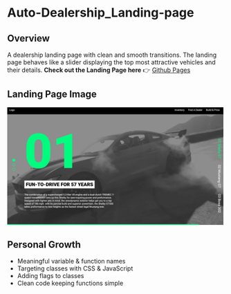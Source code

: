 # Auto-Dealership_Landing-page

## Overview
A dealership landing page with clean and smooth transitions. The landing page behaves like a slider displaying the top most attractive vehicles and their details. **Check out the Landing Page here** :point_right: [Github Pages](https://halo8424.github.io/Auto-Dealership_Landing-page/)

## Landing Page Image
<img src="img/readMe-img-min.png" width=500>

## Personal Growth
- Meaningful variable & function names
- Targeting classes with CSS & JavaScript
- Adding flags to classes
- Clean code keeping functions simple

